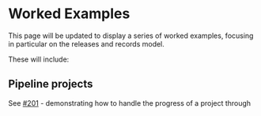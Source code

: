 # Worked Examples

This page will be updated to display a series of worked examples, focusing in particular on the releases and records model.

These will include:

## Pipeline projects 

See [#201](https://github.com/open-contracting/standard/issues/201) - demonstrating how to handle the progress of a project through 